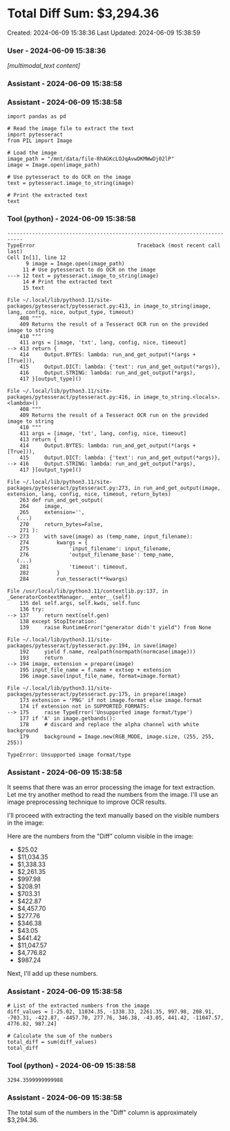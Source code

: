# Total Diff Sum: $3,294.36

Created: 2024-06-09 15:38:36
Last Updated: 2024-06-09 15:38:59

### User - 2024-06-09 15:38:36

*[multimodal_text content]*

### Assistant - 2024-06-09 15:38:58



### Assistant - 2024-06-09 15:38:58

```unknown
import pandas as pd

# Read the image file to extract the text
import pytesseract
from PIL import Image

# Load the image
image_path = "/mnt/data/file-RhAGKcLOJqAvwDKMWwDj02lP"
image = Image.open(image_path)

# Use pytesseract to do OCR on the image
text = pytesseract.image_to_string(image)

# Print the extracted text
text
```

### Tool (python) - 2024-06-09 15:38:58

```
---------------------------------------------------------------------------
TypeError                                 Traceback (most recent call last)
Cell In[1], line 12
      9 image = Image.open(image_path)
     11 # Use pytesseract to do OCR on the image
---> 12 text = pytesseract.image_to_string(image)
     14 # Print the extracted text
     15 text

File ~/.local/lib/python3.11/site-packages/pytesseract/pytesseract.py:413, in image_to_string(image, lang, config, nice, output_type, timeout)
    408 """
    409 Returns the result of a Tesseract OCR run on the provided image to string
    410 """
    411 args = [image, 'txt', lang, config, nice, timeout]
--> 413 return {
    414     Output.BYTES: lambda: run_and_get_output(*(args + [True])),
    415     Output.DICT: lambda: {'text': run_and_get_output(*args)},
    416     Output.STRING: lambda: run_and_get_output(*args),
    417 }[output_type]()

File ~/.local/lib/python3.11/site-packages/pytesseract/pytesseract.py:416, in image_to_string.<locals>.<lambda>()
    408 """
    409 Returns the result of a Tesseract OCR run on the provided image to string
    410 """
    411 args = [image, 'txt', lang, config, nice, timeout]
    413 return {
    414     Output.BYTES: lambda: run_and_get_output(*(args + [True])),
    415     Output.DICT: lambda: {'text': run_and_get_output(*args)},
--> 416     Output.STRING: lambda: run_and_get_output(*args),
    417 }[output_type]()

File ~/.local/lib/python3.11/site-packages/pytesseract/pytesseract.py:273, in run_and_get_output(image, extension, lang, config, nice, timeout, return_bytes)
    263 def run_and_get_output(
    264     image,
    265     extension='',
   (...)
    270     return_bytes=False,
    271 ):
--> 273     with save(image) as (temp_name, input_filename):
    274         kwargs = {
    275             'input_filename': input_filename,
    276             'output_filename_base': temp_name,
   (...)
    281             'timeout': timeout,
    282         }
    284         run_tesseract(**kwargs)

File /usr/local/lib/python3.11/contextlib.py:137, in _GeneratorContextManager.__enter__(self)
    135 del self.args, self.kwds, self.func
    136 try:
--> 137     return next(self.gen)
    138 except StopIteration:
    139     raise RuntimeError("generator didn't yield") from None

File ~/.local/lib/python3.11/site-packages/pytesseract/pytesseract.py:194, in save(image)
    192     yield f.name, realpath(normpath(normcase(image)))
    193     return
--> 194 image, extension = prepare(image)
    195 input_file_name = f.name + extsep + extension
    196 image.save(input_file_name, format=image.format)

File ~/.local/lib/python3.11/site-packages/pytesseract/pytesseract.py:175, in prepare(image)
    173 extension = 'PNG' if not image.format else image.format
    174 if extension not in SUPPORTED_FORMATS:
--> 175     raise TypeError('Unsupported image format/type')
    177 if 'A' in image.getbands():
    178     # discard and replace the alpha channel with white background
    179     background = Image.new(RGB_MODE, image.size, (255, 255, 255))

TypeError: Unsupported image format/type

```

### Assistant - 2024-06-09 15:38:58

It seems that there was an error processing the image for text extraction. Let me try another method to read the numbers from the image. I'll use an image preprocessing technique to improve OCR results.

I'll proceed with extracting the text manually based on the visible numbers in the image:

Here are the numbers from the "Diff" column visible in the image:
- $25.02
- $11,034.35
- $1,338.33
- $2,261.35
- $997.98
- $208.91
- $703.31
- $422.87
- $4,457.70
- $277.76
- $346.38
- $43.05
- $441.42
- $11,047.57
- $4,776.82
- $987.24

Next, I'll add up these numbers.

### Assistant - 2024-06-09 15:38:58

```unknown
# List of the extracted numbers from the image
diff_values = [-25.02, 11034.35, -1338.33, 2261.35, 997.98, 208.91, -703.31, -422.87, -4457.70, 277.76, 346.38, -43.05, 441.42, -11047.57, 4776.82, 987.24]

# Calculate the sum of the numbers
total_diff = sum(diff_values)
total_diff
```

### Tool (python) - 2024-06-09 15:38:58

```
3294.3599999999988
```

### Assistant - 2024-06-09 15:38:58

The total sum of the numbers in the "Diff" column is approximately $3,294.36.

